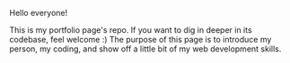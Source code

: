 Hello everyone!

This is my portfolio page's repo. If you want to dig in deeper in its codebase, feel welcome :) 
The purpose of this page is to introduce my person, my coding, and show off a little bit of my web development skills.